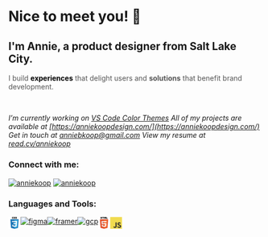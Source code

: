 # Nice to meet you! 🤗
## I'm Annie, a product designer from Salt Lake City.
<p style="color: #555">I build <b style="color: black">experiences</b> that delight users and <b>solutions</b> that benefit brand development.</p><br>

<em>I’m currently working on [VS Code Color Themes](https://github.com/anniekoop/abk-color-theme.git)
All of my projects are available at [https://anniekoopdesign.com/](https://anniekoopdesign.com/)
Get in touch at anniebkoop@gmail.com
View my resume at [read.cv/anniekoop](https://read.cv/anniekoop)</em>

<h3 align="left">Connect with me:</h3>
<p align="left">
<a href="https://linkedin.com/in/anniekoop" target="blank"><img align="center" src="https://raw.githubusercontent.com/rahuldkjain/github-profile-readme-generator/master/src/images/icons/Social/linked-in-alt.svg" alt="anniekoop" height="30" width="40" /></a>
<a href="https://www.behance.net/anniekoop" target="blank"><img align="center" src="https://raw.githubusercontent.com/rahuldkjain/github-profile-readme-generator/master/src/images/icons/Social/behance.svg" alt="anniekoop" height="30" width="40" /></a>
</p>

<h3 align="left">Languages and Tools:</h3>
<div style="display: flex" style="gap: 0.5rem"> <a href="https://www.w3schools.com/css/" target="_blank" rel="noreferrer"> <img src="https://raw.githubusercontent.com/devicons/devicon/master/icons/css3/css3-original-wordmark.svg" alt="css3" width="24" height="24"/> </a> <a href="https://www.figma.com/" target="_blank" rel="noreferrer"> <img src="https://www.vectorlogo.zone/logos/figma/figma-icon.svg" alt="figma" width="24" height="24"/> </a> <a href="https://www.framer.com/" target="_blank" rel="noreferrer"> <img src="https://www.vectorlogo.zone/logos/framer/framer-icon.svg" alt="framer" width="24" height="24"/> </a> <a href="https://cloud.google.com" target="_blank" rel="noreferrer"> <img src="https://www.vectorlogo.zone/logos/google_cloud/google_cloud-icon.svg" alt="gcp" width="24" height="24"/> </a> <a href="https://www.w3.org/html/" target="_blank" rel="noreferrer"> <img src="https://raw.githubusercontent.com/devicons/devicon/master/icons/html5/html5-original-wordmark.svg" alt="html5" width="24" height="24"/> </a> <a href="https://developer.mozilla.org/en-US/docs/Web/JavaScript" target="_blank" rel="noreferrer"> <img src="https://raw.githubusercontent.com/devicons/devicon/master/icons/javascript/javascript-original.svg" alt="javascript" width="24" height="24"/> </a> </div>
